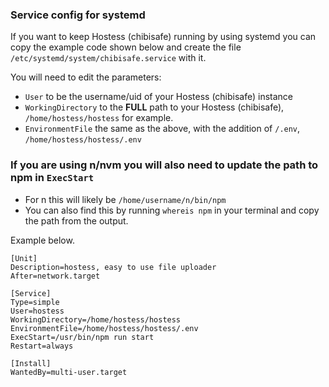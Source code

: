 ### Service config for systemd
If you want to keep Hostess (chibisafe) running by using systemd you can copy the example code shown below and create the file `/etc/systemd/system/chibisafe.service` with it.

You will need to edit the parameters:
- `User` to be the username/uid of your Hostess (chibisafe) instance
- `WorkingDirectory` to the **FULL** path to your Hostess (chibisafe), `/home/hostess/hostess` for example.
- `EnvironmentFile` the same as the above, with the addition of `/.env`, `/home/hostess/hostess/.env`

### If you are using n/nvm you will also need to update the path to npm in `ExecStart`
- For n this will likely be `/home/username/n/bin/npm`
- You can also find this by running `whereis npm` in your terminal and copy the path from the output.

Example below.

```
[Unit]
Description=hostess, easy to use file uploader
After=network.target

[Service]
Type=simple
User=hostess
WorkingDirectory=/home/hostess/hostess
EnvironmentFile=/home/hostess/hostess/.env
ExecStart=/usr/bin/npm run start
Restart=always

[Install]
WantedBy=multi-user.target
```
